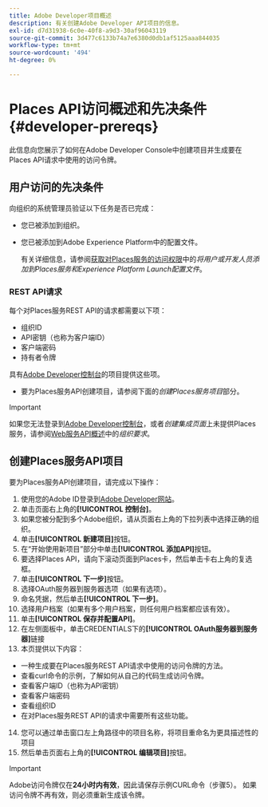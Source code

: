 ```yaml
---
title: Adobe Developer项目概述
description: 有关创建Adobe Developer API项目的信息。
exl-id: d7d31938-6c0e-40f8-a9d3-30af96043119
source-git-commit: 3d477c6133b74a7e6380d0db1af5125aaa844035
workflow-type: tm+mt
source-wordcount: '494'
ht-degree: 0%

---
```


# Places API访问概述和先决条件 {#developer-prereqs}

此信息向您展示了如何在Adobe Developer Console中创建项目并生成要在Places API请求中使用的访问令牌。

## 用户访问的先决条件

向组织的系统管理员验证以下任务是否已完成：

* 您已被添加到组织。
* 您已被添加到Adobe Experience Platform中的配置文件。

  有关详细信息，请参阅[获取对Places服务的访问权限](/help/places-gain-access.md)中的&#x200B;*将用户或开发人员添加到Places服务和Experience Platform Launch配置文件*。

### REST API请求

每个对Places服务REST API的请求都需要以下项：

* 组织ID
* API密钥（也称为客户端ID）
* 客户端密码
* 持有者令牌

具有[Adobe Developer控制台](https://developer.adobe.com/console)的项目提供这些项。

* 要为Places服务API创建项目，请参阅下面的&#x200B;*创建Places服务项目*&#x200B;部分。

>[!IMPORTANT]
>
>如果您无法登录到[Adobe Developer控制台](https://developer.adobe.com/console)，或者&#x200B;*创建集成页面*&#x200B;上未提供Places服务，请参阅[Web服务API概述](/help/web-service-api/places-web-services.md)中的&#x200B;*组织要求*。

## 创建Places服务API项目

要为Places服务API创建项目，请完成以下操作：

1. 使用您的Adobe ID登录到[Adobe Developer网站](https://developer.adobe.com)。
2. 单击页面右上角的&#x200B;**[!UICONTROL 控制台]**。
3. 如果您被分配到多个Adobe组织，请从页面右上角的下拉列表中选择正确的组织。
4. 单击&#x200B;**[!UICONTROL 新建项目]**&#x200B;按钮。
5. 在“开始使用新项目”部分中单击&#x200B;**[!UICONTROL 添加API]**&#x200B;按钮。
6. 要选择Places API，请向下滚动页面到Places卡，然后单击卡右上角的复选框。
7. 单击&#x200B;**[!UICONTROL 下一步]**&#x200B;按钮。
8. 选择OAuth服务器到服务器选项（如果有选项）。
9. 命名凭据，然后单击&#x200B;**[!UICONTROL 下一步]**。
10. 选择用户档案（如果有多个用户档案，则任何用户档案都应该有效）。
11. 单击&#x200B;**[!UICONTROL 保存并配置API]**。
12. 在左侧面板中，单击CREDENTIALS下的&#x200B;**[!UICONTROL OAuth服务器到服务器]**&#x200B;链接
13. 本页提供以下内容：
   * 一种生成要在Places服务REST API请求中使用的访问令牌的方法。
   * 查看curl命令的示例，了解如何从自己的代码生成访问令牌。
   * 查看客户端ID（也称为API密钥）
   * 查看客户端密码
   * 查看组织ID
   * 在对Places服务REST API的请求中需要所有这些功能。
14. 您可以通过单击窗口左上角路径中的项目名称，将项目重命名为更具描述性的项目
15. 然后单击页面右上角的&#x200B;**[!UICONTROL 编辑项目]**&#x200B;按钮。

>[!IMPORTANT]
>
>Adobe访问令牌仅在&#x200B;**24小时内有效**，因此请保存示例CURL命令（步骤5）。 如果访问令牌不再有效，则必须重新生成该令牌。
